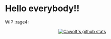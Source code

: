 # Hello everybody!!
WIP :rage4:

<p align="center">
    <a href="https://github.com/anuraghazra/github-readme-stats">
        <img alt="Cawolf's github stats" src="https://github-readme-stats.vercel.app/api?username=cawolfkreo&show_icons=true&theme=tokyonight&custom_title=My+Github+Stats"></img>
    </a>
</p>